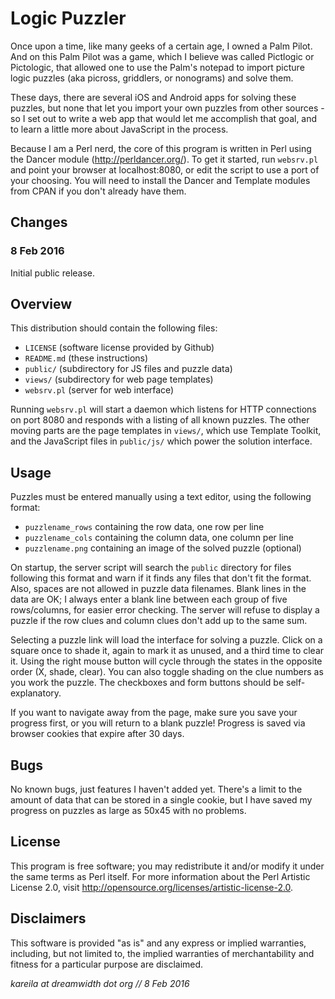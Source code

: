 Logic Puzzler
=============

Once upon a time, like many geeks of a certain age, I owned a Palm Pilot.
And on this Palm Pilot was a game, which I believe was called Pictlogic or
Pictologic, that allowed one to use the Palm's notepad to import picture logic
puzzles (aka picross, griddlers, or nonograms) and solve them.

These days, there are several iOS and Android apps for solving these puzzles,
but none that let you import your own puzzles from other sources - so I set
out to write a web app that would let me accomplish that goal, and to learn
a little more about JavaScript in the process.

Because I am a Perl nerd, the core of this program is written in Perl using
the Dancer module (http://perldancer.org/).  To get it started, run `websrv.pl`
and point your browser at localhost:8080, or edit the script to use a port of
your choosing.  You will need to install the Dancer and Template modules from
CPAN if you don't already have them.


Changes
-------

### 8 Feb 2016

Initial public release.


Overview
--------

This distribution should contain the following files:

- `LICENSE`        (software license provided by Github)
- `README.md`      (these instructions)
- `public/`        (subdirectory for JS files and puzzle data)
- `views/`         (subdirectory for web page templates)
- `websrv.pl`      (server for web interface)

Running `websrv.pl` will start a daemon which listens for HTTP connections
on port 8080 and responds with a listing of all known puzzles.  The other
moving parts are the page templates in `views/`, which use Template Toolkit,
and the JavaScript files in `public/js/` which power the solution interface.


Usage
-----

Puzzles must be entered manually using a text editor, using the following format:

- `puzzlename_rows` containing the row data, one row per line
- `puzzlename_cols` containing the column data, one column per line
- `puzzlename.png` containing an image of the solved puzzle (optional)

On startup, the server script will search the `public` directory for files
following this format and warn if it finds any files that don't fit the
format.  Also, spaces are not allowed in puzzle data filenames.  Blank lines
in the data are OK; I always enter a blank line between each group of five
rows/columns, for easier error checking.  The server will refuse to display
a puzzle if the row clues and column clues don't add up to the same sum.

Selecting a puzzle link will load the interface for solving a puzzle.
Click on a square once to shade it, again to mark it as unused, and a
third time to clear it.  Using the right mouse button will cycle through
the states in the opposite order (X, shade, clear).  You can also toggle
shading on the clue numbers as you work the puzzle.  The checkboxes and
form buttons should be self-explanatory.

If you want to navigate away from the page, make sure you save your
progress first, or you will return to a blank puzzle!  Progress is
saved via browser cookies that expire after 30 days.


Bugs
----

No known bugs, just features I haven't added yet.  There's a limit to the
amount of data that can be stored in a single cookie, but I have saved
my progress on puzzles as large as 50x45 with no problems.


License
-------

This program is free software; you may redistribute it and/or modify it under
the same terms as Perl itself.  For more information about the Perl Artistic
License 2.0, visit <http://opensource.org/licenses/artistic-license-2.0>.


Disclaimers
-----------

This software is provided "as is" and any express or implied warranties,
including, but not limited to, the implied warranties of merchantability and
fitness for a particular purpose are disclaimed.


_kareila at dreamwidth dot org // 8 Feb 2016_
